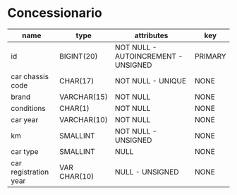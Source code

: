 # Concessionario

| name                  | type         | attributes                          | key     |
| --------------------- | ------------ | ----------------------------------- | ------- |
| id                    | BIGINT(20)   | NOT NULL - AUTOINCREMENT - UNSIGNED | PRIMARY |
| car chassis code      | CHAR(17)     | NOT NULL - UNIQUE                   | NONE    |
| brand                 | VARCHAR(15)  | NOT NULL                            | NONE    |
| conditions            | CHAR(1)      | NOT NULL                            | NONE    |
| car year              | VARCHAR(10)  | NOT NULL                            | NONE    |
| km                    | SMALLINT     | NOT NULL - UNSIGNED                 | NONE    |
| car type              | SMALLINT     | NULL                                | NONE    |
| car registration year | VAR CHAR(10) | NULL - UNSIGNED                     | NONE    |
